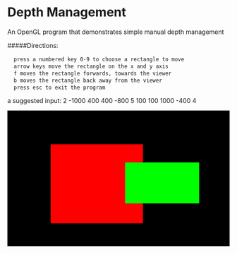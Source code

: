 Depth Management
=====

An OpenGL program that demonstrates  simple manual depth management


#####Directions:  

      press a numbered key 0-9 to choose a rectangle to move  
 	  arrow keys move the rectangle on the x and y axis  
 	  f moves the rectangle forwards, towards the viewer  
 	  b moves the rectangle back away from the viewer  
 	  press esc to exit the program  


a suggested input:   2  -1000 400 400 -800 5   100 100 1000 -400 4


![Depth](https://raw.githubusercontent.com/lauralondo/OpenGL-Depth-Management/master/depthpic.png)


